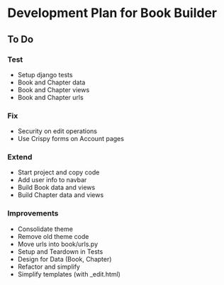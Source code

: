# Development Plan for Book Builder

## To Do

### Test
* Setup django tests
* Book and Chapter data
* Book and Chapter views
* Book and Chapter urls

### Fix
* Security on edit operations
* Use Crispy forms on Account pages

### Extend
* Start project and copy code
* Add user info to navbar
* Build Book data and views
* Build Chapter data and views

### Improvements
* Consolidate theme
* Remove old theme code
* Move urls into book/urls.py
* Setup and Teardown in Tests
* Design for Data (Book, Chapter)
* Refactor and simplify
* Simplify templates (with _edit.html)
